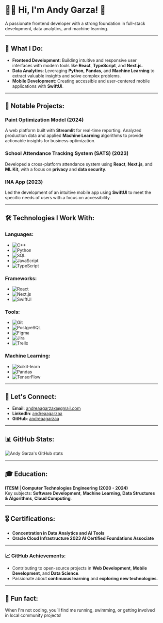 # 👩‍💻 Hi, I'm Andy Garza! 👋

A passionate frontend developer with a strong foundation in full-stack development, data analytics, and machine learning.

---

## 🚀 What I Do:
- **Frontend Development**: Building intuitive and responsive user interfaces with modern tools like **React**, **TypeScript**, and **Next.js**.
- **Data Analytics**: Leveraging **Python**, **Pandas**, and **Machine Learning** to extract valuable insights and solve complex problems.
- **Mobile Development**: Creating accessible and user-centered mobile applications with **SwiftUI**.

---

## 💼 Notable Projects:

### **Paint Optimization Model** (2024)
A web platform built with **Streamlit** for real-time reporting. Analyzed production data and applied **Machine Learning** algorithms to provide actionable insights for business optimization.

### **School Attendance Tracking System (SATS)** (2023)
Developed a cross-platform attendance system using **React**, **Next.js**, and **ML Kit**, with a focus on **privacy** and **data security**.

### **INA App** (2023)
Led the development of an intuitive mobile app using **SwiftUI** to meet the specific needs of users with a focus on accessibility.

---

## 🛠️ Technologies I Work With:

### **Languages**:
- ![C++](https://img.shields.io/badge/-C++-00599C?style=flat-square&logo=c%2B%2B&logoColor=white)
- ![Python](https://img.shields.io/badge/-Python-3776AB?style=flat-square&logo=python&logoColor=white)
- ![SQL](https://img.shields.io/badge/-SQL-003B57?style=flat-square&logo=sqlite&logoColor=white)
- ![JavaScript](https://img.shields.io/badge/-JavaScript-F7DF1E?style=flat-square&logo=javascript&logoColor=black)
- ![TypeScript](https://img.shields.io/badge/-TypeScript-3178C6?style=flat-square&logo=typescript&logoColor=white)

### **Frameworks**:
- ![React](https://img.shields.io/badge/-React-61DAFB?style=flat-square&logo=react&logoColor=black)
- ![Next.js](https://img.shields.io/badge/-Next.js-000000?style=flat-square&logo=next.js&logoColor=white)
- ![SwiftUI](https://img.shields.io/badge/-SwiftUI-FA7343?style=flat-square&logo=swift&logoColor=white)

### **Tools**:
- ![Git](https://img.shields.io/badge/-Git-F05032?style=flat-square&logo=git&logoColor=white)
- ![PostgreSQL](https://img.shields.io/badge/-PostgreSQL-336791?style=flat-square&logo=postgresql&logoColor=white)
- ![Figma](https://img.shields.io/badge/-Figma-F24E1E?style=flat-square&logo=figma&logoColor=white)
- ![Jira](https://img.shields.io/badge/-Jira-0052CC?style=flat-square&logo=jira&logoColor=white)
- ![Trello](https://img.shields.io/badge/-Trello-0052CC?style=flat-square&logo=trello&logoColor=white)

### **Machine Learning**:
- ![Scikit-learn](https://img.shields.io/badge/-Scikit--learn-F7931E?style=flat-square&logo=scikit-learn&logoColor=white)
- ![Pandas](https://img.shields.io/badge/-Pandas-150458?style=flat-square&logo=pandas&logoColor=white)
- ![TensorFlow](https://img.shields.io/badge/-TensorFlow-FF6F00?style=flat-square&logo=tensorflow&logoColor=white)


---

## 💬 Let's Connect:
- **Email**: [andreaagarzax@gmail.com](mailto:andreaagarzax@gmail.com)
- **LinkedIn**: [andreaagarzaa](https://linkedin.com/in/andreaagarzaa)
- **GitHub**: [andreaagarzaa](https://github.com/andreaagarzaa)

---

## 📊 GitHub Stats:
![Andy Garza's GitHub stats](https://github-readme-stats.vercel.app/api?username=andreaagarzaa&show_icons=true&locale=en)

---

## 🎓 Education:
**ITESM | Computer Technologies Engineering (2020 - 2024)**  
Key subjects: **Software Development**, **Machine Learning**, **Data Structures & Algorithms**, **Cloud Computing**.

---

## 🎖️ Certifications:
- **Concentration in Data Analytics and AI Tools** 
- **Oracle Cloud Infrastructure 2023 AI Certified Foundations Associate**  

---

### 📈 GitHub Achievements:
- Contributing to open-source projects in **Web Development**, **Mobile Development**, and **Data Science**.
- Passionate about **continuous learning** and **exploring new technologies**.

---
## 💬 Fun fact:
When I'm not coding, you’ll find me running, swimming, or getting involved in local community projects!


